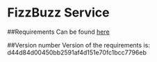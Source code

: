 # FizzBuzz Service

##Requirements
Can be found [here](https://equalexperts.github.io/ee-fizzbuzz-marking/candidate-instructions)

##Version number
Version of the requirements is: d44d84d00450bb2591af4d151e70fc1bcc7796eb

